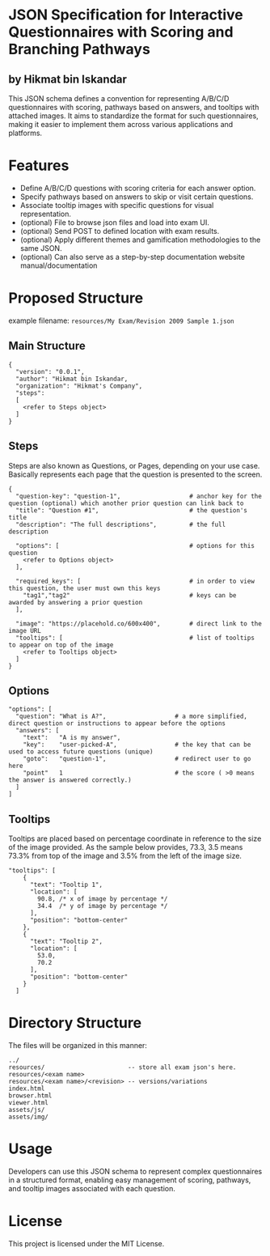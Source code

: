 # JSON Specification for Interactive Questionnaires with Scoring and Branching Pathways
## by Hikmat bin Iskandar

This JSON schema defines a convention for representing A/B/C/D questionnaires with scoring, pathways based on answers, and tooltips with attached images. It aims to standardize the format for such questionnaires, making it easier to implement them across various applications and platforms.

# Features

- Define A/B/C/D questions with scoring criteria for each answer option.
- Specify pathways based on answers to skip or visit certain questions.
- Associate tooltip images with specific questions for visual representation.
- (optional) File to browse json files and load into exam UI.
- (optional) Send POST to defined location with exam results.
- (optional) Apply different themes and gamification methodologies to the same JSON.
- (optional) Can also serve as a step-by-step documentation website manual/documentation

# Proposed Structure

example filename: `resources/My Exam/Revision 2009 Sample 1.json`

## Main Structure

```
{
  "version": "0.0.1",
  "author": "Hikmat bin Iskandar,
  "organization": "Hikmat's Company",
  "steps":
  [
    <refer to Steps object>
  ]
}

```

## Steps

Steps are also known as Questions, or Pages, depending on your use case. Basically represents each page that the question is presented to the screen.

```
{
  "question-key": "question-1",                   # anchor key for the question (optional) which another prior question can link back to
  "title": "Question #1",                         # the question's title
  "description": "The full descriptions",         # the full description
  
  "options": [                                    # options for this question
    <refer to Options object>
  ],

  "required_keys": [                              # in order to view this question, the user must own this keys
    "tag1","tag2"                                 # keys can be awarded by answering a prior question
  ],

  "image": "https://placehold.co/600x400",        # direct link to the image URL
  "tooltips": [                                   # list of tooltips to appear on top of the image
    <refer to Tooltips object>                     
  ]
}
```

## Options

```
"options": [
  "question": "What is A?",                   # a more simplified, direct question or instructions to appear before the options
  "answers": [
    "text":   "A is my answer",
    "key":    "user-picked-A",                # the key that can be used to access future questions (unique)
    "goto":   "question-1",                   # redirect user to go here
    "point"   1                               # the score ( >0 means the answer is answered correctly.)
  ]
]
```

## Tooltips

Tooltips are placed based on percentage coordinate in reference to the size of the image provided. As the sample below provides, 73.3, 3.5 means 73.3% from top of the image and 3.5% from the left of the image size.

```
"tooltips": [
    {
      "text": "Tooltip 1",
      "location": [
        90.8, /* x of image by percentage */
        34.4  /* y of image by percentage */
      ],
      "position": "bottom-center"
    },
    {
      "text": "Tooltip 2",
      "location": [
        53.0,
        70.2
      ],
      "position": "bottom-center"
    }
  ]

```


# Directory Structure

The files will be organized in this manner:

```
../
resources/                       -- store all exam json's here.
resources/<exam name>
resources/<exam name>/<revision> -- versions/variations
index.html
browser.html
viewer.html
assets/js/
assets/img/
```

# Usage
Developers can use this JSON schema to represent complex questionnaires in a structured format, enabling easy management of scoring, pathways, and tooltip images associated with each question.

# License
This project is licensed under the MIT License.

